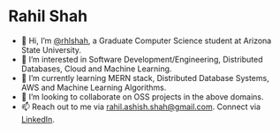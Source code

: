 # Rahil Shah

- 👋 Hi, I’m [@rhlshah](https://github.com/rhlshah), a Graduate Computer Science student at Arizona State University.
- 👀 I’m interested in Software Development/Engineering, Distributed Databases, Cloud and Machine Learning.
- 🌱 I’m currently learning MERN stack, Distributed Database Systems, AWS and Machine Learning Algorithms.
- 💞️ I’m looking to collaborate on OSS projects in the above domains.
- 📫 Reach out to me via rahil.ashish.shah@gmail.com. Connect via [LinkedIn](https://linkedin.com/in/rahil-ashish-shah).
